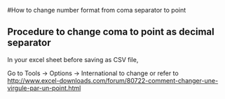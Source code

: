 #How to change number format from coma separator to point

## Procedure to change coma to point as decimal separator ##

In your excel sheet before saving as CSV file,

Go to Tools -> Options -> International to change
or refer to http://www.excel-downloads.com/forum/80722-comment-changer-une-virgule-par-un-point.html